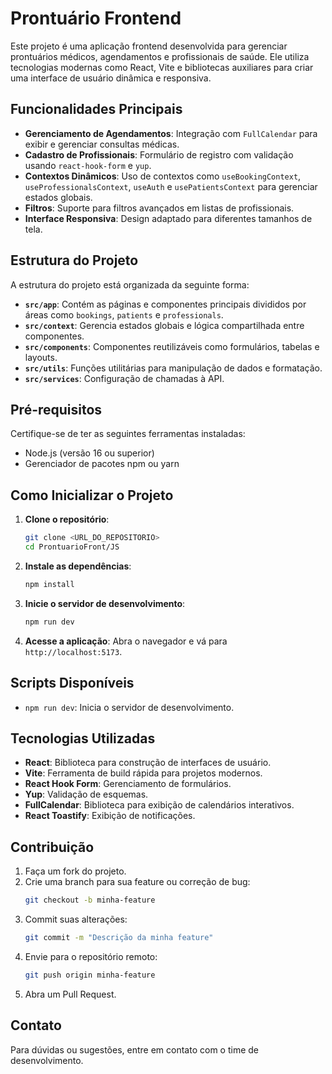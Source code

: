 # Prontuário Frontend

Este projeto é uma aplicação frontend desenvolvida para gerenciar prontuários médicos, agendamentos e profissionais de saúde. Ele utiliza tecnologias modernas como React, Vite e bibliotecas auxiliares para criar uma interface de usuário dinâmica e responsiva.

## Funcionalidades Principais

-   **Gerenciamento de Agendamentos**: Integração com `FullCalendar` para exibir e gerenciar consultas médicas.
-   **Cadastro de Profissionais**: Formulário de registro com validação usando `react-hook-form` e `yup`.
-   **Contextos Dinâmicos**: Uso de contextos como `useBookingContext`, `useProfessionalsContext`, `useAuth` e `usePatientsContext` para gerenciar estados globais.
-   **Filtros**: Suporte para filtros avançados em listas de profissionais.
-   **Interface Responsiva**: Design adaptado para diferentes tamanhos de tela.

## Estrutura do Projeto

A estrutura do projeto está organizada da seguinte forma:

-   **`src/app`**: Contém as páginas e componentes principais divididos por áreas como `bookings`, `patients` e `professionals`.
-   **`src/context`**: Gerencia estados globais e lógica compartilhada entre componentes.
-   **`src/components`**: Componentes reutilizáveis como formulários, tabelas e layouts.
-   **`src/utils`**: Funções utilitárias para manipulação de dados e formatação.
-   **`src/services`**: Configuração de chamadas à API.

## Pré-requisitos

Certifique-se de ter as seguintes ferramentas instaladas:

-   Node.js (versão 16 ou superior)
-   Gerenciador de pacotes npm ou yarn

## Como Inicializar o Projeto

1. **Clone o repositório**:

    ```bash
    git clone <URL_DO_REPOSITORIO>
    cd ProntuarioFront/JS
    ```

2. **Instale as dependências**:

    ```bash
    npm install
    ```

3. **Inicie o servidor de desenvolvimento**:

    ```bash
    npm run dev
    ```

4. **Acesse a aplicação**:
   Abra o navegador e vá para `http://localhost:5173`.

## Scripts Disponíveis

-   `npm run dev`: Inicia o servidor de desenvolvimento.

## Tecnologias Utilizadas

-   **React**: Biblioteca para construção de interfaces de usuário.
-   **Vite**: Ferramenta de build rápida para projetos modernos.
-   **React Hook Form**: Gerenciamento de formulários.
-   **Yup**: Validação de esquemas.
-   **FullCalendar**: Biblioteca para exibição de calendários interativos.
-   **React Toastify**: Exibição de notificações.

## Contribuição

1. Faça um fork do projeto.
2. Crie uma branch para sua feature ou correção de bug:
    ```bash
    git checkout -b minha-feature
    ```
3. Commit suas alterações:
    ```bash
    git commit -m "Descrição da minha feature"
    ```
4. Envie para o repositório remoto:
    ```bash
    git push origin minha-feature
    ```
5. Abra um Pull Request.

## Contato

Para dúvidas ou sugestões, entre em contato com o time de desenvolvimento.
